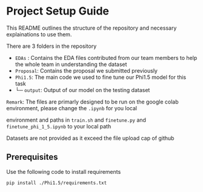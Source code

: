 # Project Setup Guide

This README outlines the structure of the repository and necessary explainations to use them.

There are 3 folders in the repository 
- `EDAs` : Contains the EDA files contributed from our team members to help the whole team in understanding the dataset
- `Proposal`: Contains the proposal we submitted previously
- `Phi1.5`: The main code we used to fine tune our Phi1.5 model for this task
-   └─ `output`: Output of our model on the testing dataset

`Remark`: The files are primarly designed to be run on the google colab environment, please change the `.ipynb` for you local 

environment and paths in `train.sh` and `finetune.py` and `finetune_phi_1_5.ipynb` to your local path

Datasets are not provided as it exceed the file upload cap of github

## Prerequisites
Use the following code to install requirements
```
pip install ./Phi1.5/requirements.txt

```

